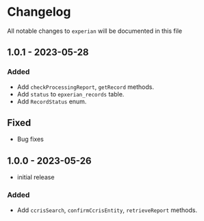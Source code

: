 # Changelog

All notable changes to `experian` will be documented in this file

## 1.0.1 - 2023-05-28

### Added
- Add `checkProcessingReport`, `getRecord` methods.
- Add `status` to `epxerian_records` table.
- Add `RecordStatus` enum.

## Fixed
- Bug fixes

## 1.0.0 - 2023-05-26

- initial release

### Added
- Add `ccrisSearch`, `confirmCcrisEntity`, `retrieveReport` methods.
